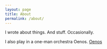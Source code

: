```yaml
---
layout: page
title: About
permalink: /about/
---
```


I wrote about things. And stuff. Occasionally. 

I also play in a one-man orchestra Oenos.
[Oenos](https://oenos.bandcamp.com)

